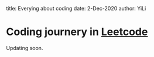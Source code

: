 title: Everying about coding
date: 2-Dec-2020
author: YiLi

# Coding journery in [Leetcode](https://leetcode.com/HanYiLi/)

Updating soon.


